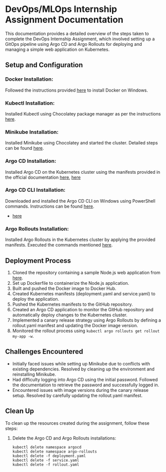 # DevOps/MLOps Internship Assignment Documentation

This documentation provides a detailed overview of the steps taken to complete the DevOps Internship Assignment, which involved setting up a GitOps pipeline using Argo CD and Argo Rollouts for deploying and managing a simple web application on Kubernetes.

## Setup and Configuration

### Docker Installation:
Followed the instructions provided [here](https://tecadmin.net/installing-docker-on-windows/) to install Docker on Windows.

### Kubectl Installation:
Installed Kubectl using Chocolatey package manager as per the instructions [here](https://kubernetes.io/docs/tasks/tools/install-kubectl-windows/#install-nonstandard-package-tools).

### Minikube Installation:
Installed Minikube using Chocolatey and started the cluster. Detailed steps can be found [here](https://minikube.sigs.k8s.io/docs/start/).

### Argo CD Installation:
Installed Argo CD on the Kubernetes cluster using the manifests provided in the official documentation [here](https://argo-cd.readthedocs.io/en/stable/getting_started/#1-install-argo-cd), [here](https://youtu.be/ZXOwXi_SG0A?si=hURurkh3NkQtOyav)

### Argo CD CLI Installation:
Downloaded and installed the Argo CD CLI on Windows using PowerShell commands. Instructions can be found [here](https://argo-cd.readthedocs.io/en/stable/cli_installation/).
- [here](https://youtu.be/35Qimb_AZ8U?si=Lbv-SZ5JUffBBbkM)

### Argo Rollouts Installation:
Installed Argo Rollouts in the Kubernetes cluster by applying the provided manifests. Executed the commands mentioned [here](https://github.com/argoproj/argo-rollouts#installation).

## Deployment Process

1. Cloned the repository containing a sample Node.js web application from [here](https://github.com/heroku/node-js-sample.git).
2. Set up Dockerfile to containerize the Node.js application.
3. Built and pushed the Docker image to Docker Hub.
4. Created Kubernetes manifests (deployment.yaml and service.yaml) to deploy the application.
5. Pushed the Kubernetes manifests to the GitHub repository.
6. Created an Argo CD application to monitor the GitHub repository and automatically deploy changes to the Kubernetes cluster.
7. Implemented a canary release strategy using Argo Rollouts by defining a rollout.yaml manifest and updating the Docker image version.
8. Monitored the rollout process using `kubectl argo rollouts get rollout my-app -w`.

## Challenges Encountered

- Initially faced issues while setting up Minikube due to conflicts with existing dependencies. Resolved by cleaning up the environment and reinstalling Minikube.
- Had difficulty logging into Argo CD using the initial password. Followed the documentation to retrieve the password and successfully logged in.
- Encountered issues with image versions during the canary release setup. Resolved by carefully updating the rollout.yaml manifest.

## Clean Up

To clean up the resources created during the assignment, follow these steps:
1. Delete the Argo CD and Argo Rollouts installations:
   ```
   kubectl delete namespace argocd
   kubectl delete namespace argo-rollouts
   kubectl delete -f deployment.yaml
   kubectl delete -f service.yaml
   kubectl delete -f rollout.yaml
